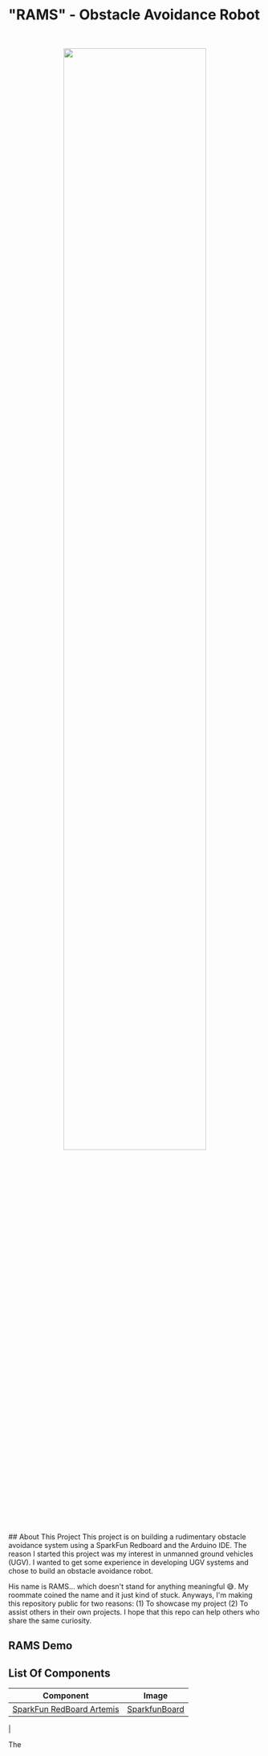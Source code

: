 # "RAMS" - Obstacle Avoidance Robot
<br />
<p align="center">
<img src="https://user-images.githubusercontent.com/82693292/152702500-210ea833-a2d9-4a7c-b7a3-52329b781607.jpg" width=75%>
</p>
<br />
## About This Project
This project is on building a rudimentary obstacle avoidance system using a SparkFun Redboard and the Arduino IDE. The reason I started this project was my interest in unmanned ground vehicles (UGV). I wanted to get some experience in developing UGV systems and chose to build an obstacle avoidance robot. 

His name is RAMS... which doesn't stand for anything meaningful :sweat_smile:. My roommate coined the name and it just kind of stuck. Anyways, I'm making this repository public for two reasons: (1) To showcase my project (2) To assist others in their own projects. I hope that this repo can help others who share the same curiosity.

## RAMS Demo



## List Of Components 

| Component     | Image           |
| ------------- |:-------------:|
| [SparkFun RedBoard Artemis](https://www.sparkfun.com/products/15444) | [SparkfunBoard](https://user-images.githubusercontent.com/82693292/190883643-6b7adab9-fe72-466d-95ca-82967ae569f6.jpg)
| 



The 
 
